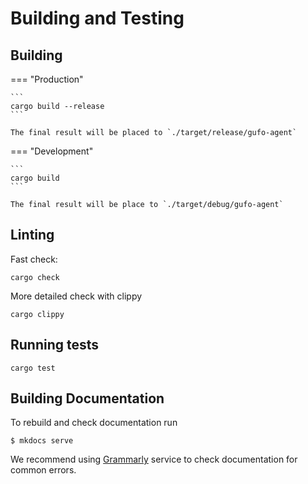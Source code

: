 # Building and Testing

## Building

=== "Production"

    ```
    cargo build --release
    ```

    The final result will be placed to `./target/release/gufo-agent`

=== "Development"

    ```
    cargo build
    ```

    The final result will be place to `./target/debug/gufo-agent`

## Linting

Fast check:

```
cargo check
```

More detailed check with clippy

```
cargo clippy
```

## Running tests

```
cargo test
```

## Building Documentation

To rebuild and check documentation run

```
$ mkdocs serve
```

We recommend using [Grammarly][Grammarly] service to check
documentation for common errors.

[Grammarly]: https://grammarly.com/